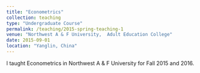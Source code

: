 ```yaml
---
title: "Econometrics"
collection: teaching
type: "Undergraduate Course"
permalink: /teaching/2015-spring-teaching-1
venue: "Northwest A & F University,  Adult Education College"
date: 2015-09-01
location: "Yanglin, China"
---
```


I taught Econometrics in Northwest A & F University for Fall 2015 and 2016.


